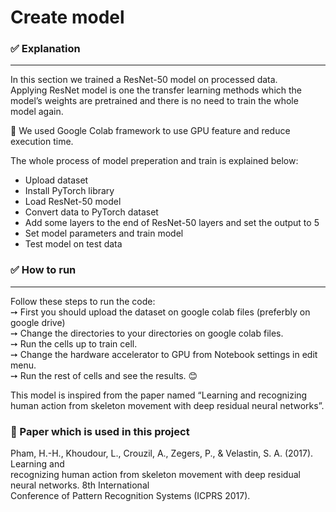 <h1 class="code-line" data-line-start=0 data-line-end=1 ><a id="Create_model_0"></a>Create model</h1>
<h3 class="code-line" data-line-start=2 data-line-end=3 ><a id="_Explanation_2"></a>✅ Explanation</h3>
<hr>
<p class="has-line-data" data-line-start="5" data-line-end="7">In this section we trained a ResNet-50 model on processed data.<br>
Applying ResNet model is one the transfer learning methods which the model’s weights are pretrained and there is no need to train the whole model again.</p>
<p class="has-line-data" data-line-start="9" data-line-end="10">📌 We used Google Colab framework to use GPU feature and reduce execution time.</p>
<p class="has-line-data" data-line-start="11" data-line-end="12">The whole process of model preperation and train is explained below:</p>
<ul>
<li class="has-line-data" data-line-start="13" data-line-end="14">Upload dataset</li>
<li class="has-line-data" data-line-start="14" data-line-end="15">Install PyTorch library</li>
<li class="has-line-data" data-line-start="15" data-line-end="16">Load ResNet-50 model</li>
<li class="has-line-data" data-line-start="16" data-line-end="17">Convert data to PyTorch dataset</li>
<li class="has-line-data" data-line-start="17" data-line-end="18">Add some layers to the end of ResNet-50 layers and set the output to 5</li>
<li class="has-line-data" data-line-start="18" data-line-end="19">Set model parameters and train model</li>
<li class="has-line-data" data-line-start="19" data-line-end="21">Test model on test data</li>
</ul>
<h3 class="code-line" data-line-start=21 data-line-end=22 ><a id="__How_to_run_21"></a>✅  How to run</h3>
<hr>
<p class="has-line-data" data-line-start="24" data-line-end="30">Follow these steps to run the code:<br>
➙ First you should upload the dataset on google colab files (preferbly on google drive)<br>
➙ Change the directories to your directories on google colab files.<br>
➙ Run the cells up to train cell.<br>
➙ Change the hardware accelerator to GPU from Notebook settings in edit menu.<br>
➙ Run the rest of cells and see the results. 😊</p>
<p class="has-line-data" data-line-start="32" data-line-end="33">This model is inspired from the paper named “Learning and recognizing human action from skeleton movement with deep residual neural networks”.</p>
<h3 class="code-line" data-line-start=34 data-line-end=35 ><a id="_Paper_which_is_used_in_this_project_34"></a>📝 Paper which is used in this project</h3>
<p class="has-line-data" data-line-start="35" data-line-end="38">Pham, H.-H., Khoudour, L., Crouzil, A., Zegers, P., &amp; Velastin, S. A. (2017). Learning and<br>
recognizing human action from skeleton movement with deep residual neural networks. 8th International<br>
Conference of Pattern Recognition Systems (ICPRS 2017).</p>
